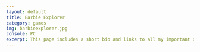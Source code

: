 ```yaml
---
layout: default
title: Barbie Explorer
category: games
img: barbieexplorer.jpg
console: PC
excerpt: This page includes a short bio and links to all my important online profiles and communities.
---
```

